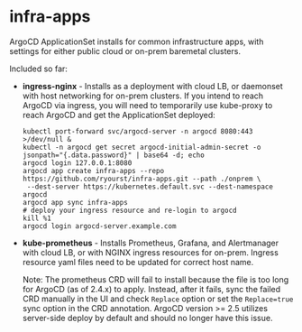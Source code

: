 # infra-apps
ArgoCD ApplicationSet installs for common infrastructure apps, with settings for either public cloud or on-prem baremetal clusters.

Included so far:
- **ingress-nginx** - Installs as a deployment with cloud LB, or daemonset with host networking for on-prem clusters. If you intend to reach ArgoCD via ingress, you will need to temporarily use kube-proxy to reach ArgoCD and get the ApplicationSet deployed:
    ```
    kubectl port-forward svc/argocd-server -n argocd 8080:443 >/dev/null &
    kubectl -n argocd get secret argocd-initial-admin-secret -o jsonpath="{.data.password}" | base64 -d; echo
    argocd login 127.0.0.1:8080
    argocd app create infra-apps --repo https://github.com/ryourst/infra-apps.git --path ./onprem \
     --dest-server https://kubernetes.default.svc --dest-namespace argocd
    argocd app sync infra-apps
    # deploy your ingress resource and re-login to argocd
    kill %1
    argocd login argocd-server.example.com
    ```
- **kube-prometheus** - Installs Prometheus, Grafana, and Alertmanager with cloud LB, or with NGINX ingress resources for on-prem. Ingress resource yaml files need to be updated for correct host name.

    Note: The prometheus CRD will fail to install because the file is too long for ArgoCD (as of 2.4.x) to apply. Instead, after it fails, sync the failed CRD manually in the UI and check `Replace` option or set the `Replace=true` sync option in the CRD annotation. ArgoCD version >= 2.5 utilizes server-side deploy by default and should no longer have this issue.

